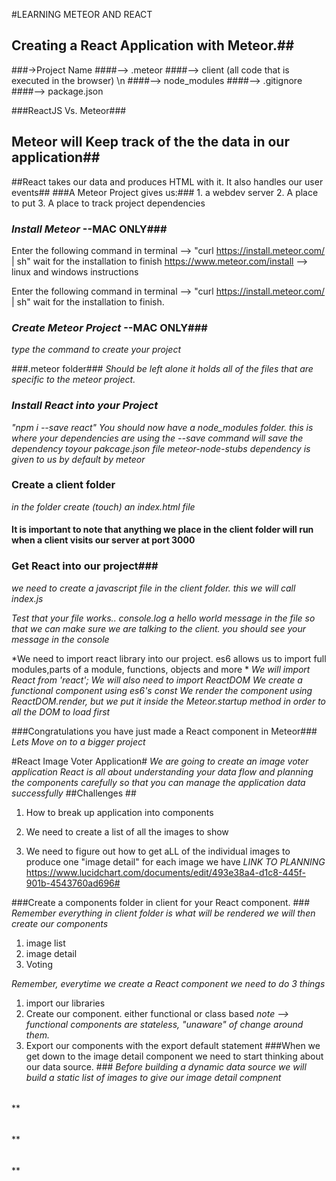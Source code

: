 #LEARNING METEOR AND REACT
## Creating a React Application with Meteor.##

###->Project Name
####--> .meteor
####--> client (all code that is executed in the browser) \n
####--> node_modules
####--> .gitignore
####--> package.json

###ReactJS Vs. Meteor###
## Meteor will Keep track of the the data in our application##
##React takes our data and produces HTML with it. It also handles our user events##
###A Meteor Project gives us:###
      1.  a webdev server
      2.  A place to put
      3.  A place to track project dependencies

### *Install Meteor* --MAC ONLY###
 Enter the following command in terminal -->  "curl https://install.meteor.com/ | sh"
 wait for the installation to finish
      https://www.meteor.com/install --> linux and windows instructions

 Enter the following command in terminal -->  "curl https://install.meteor.com/ | sh"
 wait for the installation to finish.

### *Create Meteor Project* --MAC ONLY###
*type the command to create your project*


###.meteor folder###
*Should be left alone it holds all of the files that are specific to the meteor project.*

### *Install React into your Project* ###
*"npm i --save react"*
*You should now have a node_modules folder. this is where your dependencies are*
*using the --save command will save the dependency toyour pakcage.json file*
*meteor-node-stubs dependency is given to us by default by meteor*


### Create a client folder ###
*in the folder create (touch) an index.html file*
#### It is important to note that anything we place in the client folder will run when a client visits our server at port 3000 ####

### Get React into our project###
*we need to create a javascript file in the client folder. this we will call index.js*

*Test that your file works.. console.log a hello world message in the file so that we can make sure we are talking to the client. you should see your message in the console*

*We need to import react library into our project. es6 allows us to import full modules,parts of a module, functions, objects and more *
*We will import React from 'react'; We will also need to import ReactDOM*
*We create a functional component using es6's const*
*We render the component using ReactDOM.render, but we put it inside the Meteor.startup method in order to all the DOM to load first*

###Congratulations you have just made a React component in Meteor###
*Lets Move on to a bigger project*

#React Image Voter Application#
*We are going to create an image voter application*
*React is all about understanding your data flow and planning the components carefully so that you can manage the application data successfully*
##Challenges ##
1. How to break up application into components

2. We need to create a list of all the images to show

3. We need to figure out how to get aLL of the individual images to produce one "image detail" for each image we have
*LINK TO PLANNING* https://www.lucidchart.com/documents/edit/493e38a4-d1c8-445f-901b-4543760ad696#

###Create a components folder in client for your React component. ###
*Remember everything in client folder is  what will  be rendered*
*we will then create our components*
1.  image list
2.  image detail
3.  Voting

*Remember, everytime we create a React component we need to do 3 things*
1.  import our libraries
2.  Create our component. either functional or class based *note --> functional components are stateless, "unaware" of change around them.*
3.  Export our components with the export default statement
###When we get down to the image detail component we need to start thinking about our data source. ###
*Before building a dynamic data source we will build a static list of images to give our image detail compnent*

######
**

######
**

######
**
